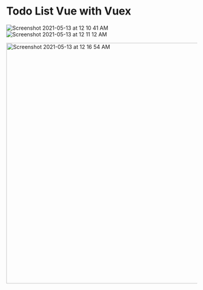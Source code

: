 # Todo List Vue with Vuex

![Screenshot 2021-05-13 at 12 10 41 AM](https://user-images.githubusercontent.com/10520882/118023972-f6564700-b37f-11eb-8c99-5866df7f63d1.png)
![Screenshot 2021-05-13 at 12 11 12 AM](https://user-images.githubusercontent.com/10520882/118024006-01a97280-b380-11eb-9fb1-4437d9f40435.png)

<img width="636" alt="Screenshot 2021-05-13 at 12 16 54 AM" src="https://user-images.githubusercontent.com/10520882/118024473-8ac0a980-b380-11eb-98db-532fa71a8b25.png">

